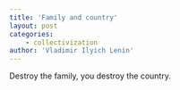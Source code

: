 ```yaml
---
title: 'Family and country'
layout: post
categories:
    - collectivization
author: 'Vladimir Ilyich Lenin'
---
```


Destroy the family, you destroy the country.
